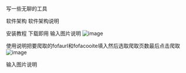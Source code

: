 
写一些无聊的工具

软件架构
软件架构说明

安装教程
下载即用 输入图片说明
![image](https://github.com/daichuan1/FOFA_URl/assets/55223013/76b5c7c4-109b-4ab8-a17f-f15f7ba7e8ea)

使用说明把要爬取的fofaurl和fofacooite填入然后选取爬取页数最后点击爬取
![image](https://github.com/daichuan1/FOFA_URl/assets/55223013/34651c5c-37a7-481b-b586-02a338c542f7)

输入图片说明
